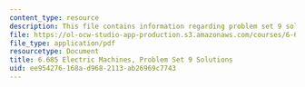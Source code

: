 ```yaml
---
content_type: resource
description: This file contains information regarding problem set 9 solution.
file: https://ol-ocw-studio-app-production.s3.amazonaws.com/courses/6-685-electric-machines-fall-2013/ee954276168ad9682113ab26969c7743_MIT6_685F13_ps09ans.pdf
file_type: application/pdf
resourcetype: Document
title: 6.685 Electric Machines, Problem Set 9 Solutions
uid: ee954276-168a-d968-2113-ab26969c7743
---
```

